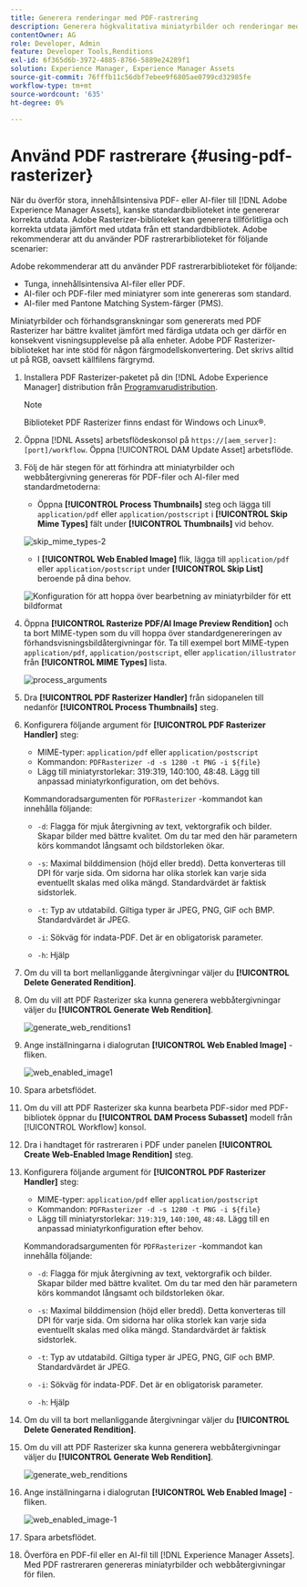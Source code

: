 ```yaml
---
title: Generera renderingar med PDF-rastrering
description: Generera högkvalitativa miniatyrbilder och renderingar med Adobe PDF Rasterizer-biblioteket.
contentOwner: AG
role: Developer, Admin
feature: Developer Tools,Renditions
exl-id: 6f365d6b-3972-4885-8766-5889e24289f1
solution: Experience Manager, Experience Manager Assets
source-git-commit: 76fffb11c56dbf7ebee9f6805ae0799cd32985fe
workflow-type: tm+mt
source-wordcount: '635'
ht-degree: 0%

---
```


# Använd PDF rastrerare {#using-pdf-rasterizer}

När du överför stora, innehållsintensiva PDF- eller AI-filer till [!DNL Adobe Experience Manager Assets], kanske standardbiblioteket inte genererar korrekta utdata. Adobe Rasterizer-biblioteket kan generera tillförlitliga och korrekta utdata jämfört med utdata från ett standardbibliotek. Adobe rekommenderar att du använder PDF rastrerarbiblioteket för följande scenarier:

Adobe rekommenderar att du använder PDF rastrerarbiblioteket för följande:

* Tunga, innehållsintensiva AI-filer eller PDF.
* AI-filer och PDF-filer med miniatyrer som inte genereras som standard.
* AI-filer med Pantone Matching System-färger (PMS).

Miniatyrbilder och förhandsgranskningar som genererats med PDF Rasterizer har bättre kvalitet jämfört med färdiga utdata och ger därför en konsekvent visningsupplevelse på alla enheter. Adobe PDF Rasterizer-biblioteket har inte stöd för någon färgmodellskonvertering. Det skrivs alltid ut på RGB, oavsett källfilens färgrymd.

1. Installera PDF Rasterizer-paketet på din [!DNL Adobe Experience Manager] distribution från [Programvarudistribution](https://experience.adobe.com/#/downloads/content/software-distribution/en/aem.html?package=/content/software-distribution/en/details.html/content/dam/aem/public/adobe/packages/cq650/product/assets/aem-assets-pdf-rasterizer-pkg-4.6.zip).

   >[!NOTE]
   >
   >Biblioteket PDF Rasterizer finns endast för Windows och Linux®.

1. Öppna [!DNL Assets] arbetsflödeskonsol på `https://[aem_server]:[port]/workflow`. Öppna [!UICONTROL DAM Update Asset] arbetsflöde.

1. Följ de här stegen för att förhindra att miniatyrbilder och webbåtergivning genereras för PDF-filer och AI-filer med standardmetoderna:

   * Öppna **[!UICONTROL Process Thumbnails]** steg och lägga till `application/pdf` eller `application/postscript` i **[!UICONTROL Skip Mime Types]** fält under **[!UICONTROL Thumbnails]** vid behov.

   ![skip_mime_types-2](assets/skip_mime_types-2.png)

   * I **[!UICONTROL Web Enabled Image]** flik, lägga till `application/pdf` eller `application/postscript` under **[!UICONTROL Skip List]** beroende på dina behov.

   ![Konfiguration för att hoppa över bearbetning av miniatyrbilder för ett bildformat](assets/web_enabled_imageskiplist.png)

1. Öppna **[!UICONTROL Rasterize PDF/AI Image Preview Rendition]** och ta bort MIME-typen som du vill hoppa över standardgenereringen av förhandsvisningsbildåtergivningar för. Ta till exempel bort MIME-typen `application/pdf`, `application/postscript`, eller `application/illustrator` från **[!UICONTROL MIME Types]** lista.

   ![process_arguments](assets/process_arguments.png)

1. Dra **[!UICONTROL PDF Rasterizer Handler]** från sidopanelen till nedanför **[!UICONTROL Process Thumbnails]** steg.
1. Konfigurera följande argument för **[!UICONTROL PDF Rasterizer Handler]** steg:

   * MIME-typer: `application/pdf` eller `application/postscript`
   * Kommandon: `PDFRasterizer -d -s 1280 -t PNG -i ${file}`
   * Lägg till miniatyrstorlekar: 319:319, 140:100, 48:48. Lägg till anpassad miniatyrkonfiguration, om det behövs.

   Kommandoradsargumenten för `PDFRasterizer` -kommandot kan innehålla följande:

   * `-d`: Flagga för mjuk återgivning av text, vektorgrafik och bilder. Skapar bilder med bättre kvalitet. Om du tar med den här parametern körs kommandot långsamt och bildstorleken ökar.

   * `-s`: Maximal bilddimension (höjd eller bredd). Detta konverteras till DPI för varje sida. Om sidorna har olika storlek kan varje sida eventuellt skalas med olika mängd. Standardvärdet är faktisk sidstorlek.

   * `-t`: Typ av utdatabild. Giltiga typer är JPEG, PNG, GIF och BMP. Standardvärdet är JPEG.

   * `-i`: Sökväg för indata-PDF. Det är en obligatorisk parameter.

   * `-h`: Hjälp

1. Om du vill ta bort mellanliggande återgivningar väljer du **[!UICONTROL Delete Generated Rendition]**.
1. Om du vill att PDF Rasterizer ska kunna generera webbåtergivningar väljer du **[!UICONTROL Generate Web Rendition]**.

   ![generate_web_renditions1](assets/generate_web_renditions1.png)

1. Ange inställningarna i dialogrutan **[!UICONTROL Web Enabled Image]** -fliken.

   ![web_enabled_image1](assets/web_enabled_image1.png)

1. Spara arbetsflödet.
1. Om du vill att PDF Rasterizer ska kunna bearbeta PDF-sidor med PDF-bibliotek öppnar du **[!UICONTROL DAM Process Subasset]** modell från [!UICONTROL Workflow] konsol.
1. Dra i handtaget för rastreraren i PDF under panelen **[!UICONTROL Create Web-Enabled Image Rendition]** steg.
1. Konfigurera följande argument för **[!UICONTROL PDF Rasterizer Handler]** steg:

   * MIME-typer: `application/pdf` eller `application/postscript`
   * Kommandon: `PDFRasterizer -d -s 1280 -t PNG -i ${file}`
   * Lägg till miniatyrstorlekar: `319:319`, `140:100`, `48:48`. Lägg till en anpassad miniatyrkonfiguration efter behov.

   Kommandoradsargumenten för `PDFRasterizer` -kommandot kan innehålla följande:

   * `-d`: Flagga för mjuk återgivning av text, vektorgrafik och bilder. Skapar bilder med bättre kvalitet. Om du tar med den här parametern körs kommandot långsamt och bildstorleken ökar.

   * `-s`: Maximal bilddimension (höjd eller bredd). Detta konverteras till DPI för varje sida. Om sidorna har olika storlek kan varje sida eventuellt skalas med olika mängd. Standardvärdet är faktisk sidstorlek.

   * `-t`: Typ av utdatabild. Giltiga typer är JPEG, PNG, GIF och BMP. Standardvärdet är JPEG.

   * `-i`: Sökväg för indata-PDF. Det är en obligatorisk parameter.

   * `-h`: Hjälp

1. Om du vill ta bort mellanliggande återgivningar väljer du **[!UICONTROL Delete Generated Rendition]**.
1. Om du vill att PDF Rasterizer ska kunna generera webbåtergivningar väljer du **[!UICONTROL Generate Web Rendition]**.

   ![generate_web_renditions](assets/generate_web_renditions.png)

1. Ange inställningarna i dialogrutan **[!UICONTROL Web Enabled Image]** -fliken.

   ![web_enabled_image-1](assets/web_enabled_image-1.png)

1. Spara arbetsflödet.
1. Överföra en PDF-fil eller en AI-fil till [!DNL Experience Manager Assets]. Med PDF rastreraren genereras miniatyrbilder och webbåtergivningar för filen.
